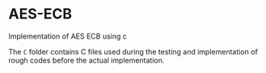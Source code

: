 # AES-ECB
Implementation of AES ECB using c

The `C` folder contains C files used during the testing and implementation of rough codes before the actual implementation.